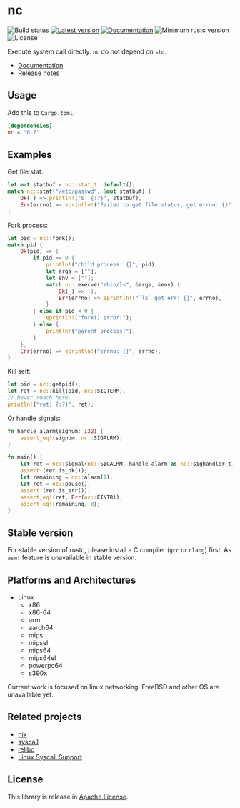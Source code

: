 
nc
===

![Build status](https://github.com/xushaohua/nc/actions/workflows/rust.yml/badge.svg)
[![Latest version](https://img.shields.io/crates/v/nc.svg)](https://crates.io/crates/nc)
[![Documentation](https://docs.rs/nc/badge.svg)](https://docs.rs/nc)
![Minimum rustc version](https://img.shields.io/badge/rustc-1.36+-yellow.svg)
![License](https://img.shields.io/crates/l/nc.svg)

Execute system call directly. `nc` do not depend on `std`.

- [Documentation](https://docs.rs/nc)
- [Release notes](https://github.com/xushaohua/nc/releases)

## Usage
Add this to `Cargo.toml`:
```toml
[dependencies]
nc = "0.7"
```

## Examples
Get file stat:
```rust
let mut statbuf = nc::stat_t::default();
match nc::stat("/etc/passwd", &mut statbuf) {
    Ok(_) => println!("s: {:?}", statbuf),
    Err(errno) => eprintln!("Failed to get file status, got errno: {}", errno),
}
```

Fork process:
```rust
let pid = nc::fork();
match pid {
    Ok(pid) => {
        if pid == 0 {
            println!("child process: {}", pid);
            let args = [""];
            let env = [""];
            match nc::execve("/bin/ls", &args, &env) {
                Ok(_) => {},
                Err(errno) => eprintln!("`ls` got err: {}", errno),
            }
        } else if pid < 0 {
            eprintln!("fork() error!");
        } else {
            println!("parent process!");
        }
    },
    Err(errno) => eprintln!("errno: {}", errno),
}
```

Kill self:
```rust
let pid = nc::getpid();
let ret = nc::kill(pid, nc::SIGTERM);
// Never reach here.
println!("ret: {:?}", ret);
```

Or handle signals:
```rust
fn handle_alarm(signum: i32) {
    assert_eq!(signum, nc::SIGALRM);
}

fn main() {
    let ret = nc::signal(nc::SIGALRM, handle_alarm as nc::sighandler_t);
    assert!(ret.is_ok());
    let remaining = nc::alarm(1);
    let ret = nc::pause();
    assert!(ret.is_err());
    assert_eq!(ret, Err(nc::EINTR));
    assert_eq!(remaining, 0);
}
```

## Stable version
For stable version of rustc, please install a C compiler (`gcc` or `clang`) first.
As `asm!` feature is unavailable in stable version.


## Platforms and Architectures
- Linux
  - x86
  - x86-64
  - arm
  - aarch64
  - mips
  - mipsel
  - mips64
  - mips64el
  - powerpc64
  - s390x

Current work is focused on linux networking.
FreeBSD and other OS are unavailable yet.


## Related projects
- [nix][nix]
- [syscall][syscall]
- [relibc][relibc]
- [Linux Syscall Support][lss]

[syscall]: https://github.com/kmcallister/syscall.rs
[relibc]: https://gitlab.redox-os.org/redox-os/relibc.git
[nix]: https://github.com/nix-rust/nix
[lss]: https://chromium.googlesource.com/linux-syscall-support

## License
This library is release in [Apache License](LICENSE).
